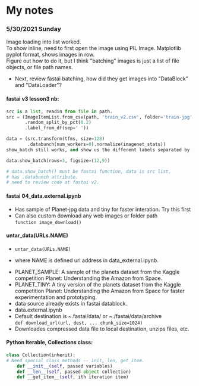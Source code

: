 # My notes

### 5/30/2021 Sunday

Image loading into list worked.  
To show inline, need to first open the image using PIL Image. 
Matplotlib pyplot format, shows images in row.  
Figure out how to do it, but I think "batching" images is just a list of file objects, or file path names.  

 * Next, review fastai batching, how did they get images into "DataBlock" and "DataLoader"?  


#### fastai v3 lesson3 nb: 
```python
src is a list, readin from file in path.
src = (ImageItemList.from_csv(path, 'train_v2.csv', folder='train-jpg', suffix='.jpg')
       .random_split_by_pct(0.2)
       .label_from_df(sep=' '))

data = (src.transform(tfms, size=128)
        .databunch(num_workers=0).normalize(imagenet_stats))
show_batch still works, and show us the different labels separated by ;.

data.show_batch(rows=3, figsize=(12,9))

# data.show_batch() must be fastai function, data is src list, 
# has .databunch attribute.
# need to review code at fastai v2. 
```

#### fastai 04_data.external.ipynb  
  * Has sample of Planet-jpg data and tiny for faster interation.  Try this first   
  * Can also custom download any web images or folder path  
    ```function image_download() ```
    
#### untar_data(URLs.NAME)    
 *  ```untar_data(URLs.NAME) ```   
   - where NAME is defined url address in data_external.ipynb.  
 * PLANET_SAMPLE: A sample of the planets dataset from the Kaggle competition Planet: Understanding the Amazon from Space.
 * PLANET_TINY: A tiny version of the planets dataset from the Kaggle competition Planet: Understanding the Amazon from Space for faster experimentation and prototyping. 
 * data source already exists in fastai datablock.  
 * data.external.ipynb  
 * Default destination is ~.fastai/data/ or ~./fastai/data/archive  
   ```def download_url(url, dest, ... chunk_size=1024)```   
 * Downloades compressed data file to local destination, unzips files, etc.   

#### Python Iterable, Collections class:
```python
class Collection(inherit):  
# Need special class methods -- init, len, get_item.    
    def __init__(self, passed variables)
    def __len__(self, passed object collection) 
    def __get_item__(self, ith iteration item)  
```    
    
